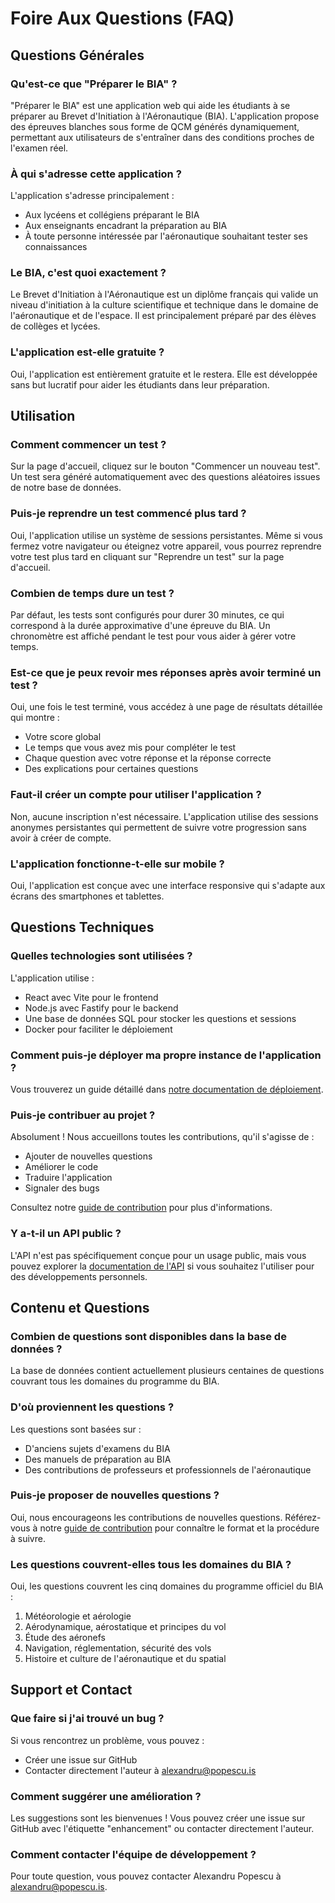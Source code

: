 # Foire Aux Questions (FAQ)

## Questions Générales

### Qu'est-ce que "Préparer le BIA" ?

"Préparer le BIA" est une application web qui aide les étudiants à se préparer au Brevet d'Initiation à l'Aéronautique (BIA). L'application propose des épreuves blanches sous forme de QCM générés dynamiquement, permettant aux utilisateurs de s'entraîner dans des conditions proches de l'examen réel.

### À qui s'adresse cette application ?

L'application s'adresse principalement :
- Aux lycéens et collégiens préparant le BIA
- Aux enseignants encadrant la préparation au BIA
- À toute personne intéressée par l'aéronautique souhaitant tester ses connaissances

### Le BIA, c'est quoi exactement ?

Le Brevet d'Initiation à l'Aéronautique est un diplôme français qui valide un niveau d'initiation à la culture scientifique et technique dans le domaine de l'aéronautique et de l'espace. Il est principalement préparé par des élèves de collèges et lycées.

### L'application est-elle gratuite ?

Oui, l'application est entièrement gratuite et le restera. Elle est développée sans but lucratif pour aider les étudiants dans leur préparation.

## Utilisation

### Comment commencer un test ?

Sur la page d'accueil, cliquez sur le bouton "Commencer un nouveau test". Un test sera généré automatiquement avec des questions aléatoires issues de notre base de données.

### Puis-je reprendre un test commencé plus tard ?

Oui, l'application utilise un système de sessions persistantes. Même si vous fermez votre navigateur ou éteignez votre appareil, vous pourrez reprendre votre test plus tard en cliquant sur "Reprendre un test" sur la page d'accueil.

### Combien de temps dure un test ?

Par défaut, les tests sont configurés pour durer 30 minutes, ce qui correspond à la durée approximative d'une épreuve du BIA. Un chronomètre est affiché pendant le test pour vous aider à gérer votre temps.

### Est-ce que je peux revoir mes réponses après avoir terminé un test ?

Oui, une fois le test terminé, vous accédez à une page de résultats détaillée qui montre :
- Votre score global
- Le temps que vous avez mis pour compléter le test
- Chaque question avec votre réponse et la réponse correcte
- Des explications pour certaines questions

### Faut-il créer un compte pour utiliser l'application ?

Non, aucune inscription n'est nécessaire. L'application utilise des sessions anonymes persistantes qui permettent de suivre votre progression sans avoir à créer de compte.

### L'application fonctionne-t-elle sur mobile ?

Oui, l'application est conçue avec une interface responsive qui s'adapte aux écrans des smartphones et tablettes.

## Questions Techniques

### Quelles technologies sont utilisées ?

L'application utilise :
- React avec Vite pour le frontend
- Node.js avec Fastify pour le backend
- Une base de données SQL pour stocker les questions et sessions
- Docker pour faciliter le déploiement

### Comment puis-je déployer ma propre instance de l'application ?

Vous trouverez un guide détaillé dans [notre documentation de déploiement](./deployment.md).

### Puis-je contribuer au projet ?

Absolument ! Nous accueillons toutes les contributions, qu'il s'agisse de :
- Ajouter de nouvelles questions
- Améliorer le code
- Traduire l'application
- Signaler des bugs

Consultez notre [guide de contribution](./contributing.md) pour plus d'informations.

### Y a-t-il un API public ?

L'API n'est pas spécifiquement conçue pour un usage public, mais vous pouvez explorer la [documentation de l'API](./api-reference.md) si vous souhaitez l'utiliser pour des développements personnels.

## Contenu et Questions

### Combien de questions sont disponibles dans la base de données ?

La base de données contient actuellement plusieurs centaines de questions couvrant tous les domaines du programme du BIA.

### D'où proviennent les questions ?

Les questions sont basées sur :
- D'anciens sujets d'examens du BIA
- Des manuels de préparation au BIA
- Des contributions de professeurs et professionnels de l'aéronautique

### Puis-je proposer de nouvelles questions ?

Oui, nous encourageons les contributions de nouvelles questions. Référez-vous à notre [guide de contribution](./contributing.md) pour connaître le format et la procédure à suivre.

### Les questions couvrent-elles tous les domaines du BIA ?

Oui, les questions couvrent les cinq domaines du programme officiel du BIA :
1. Météorologie et aérologie
2. Aérodynamique, aérostatique et principes du vol
3. Étude des aéronefs
4. Navigation, réglementation, sécurité des vols
5. Histoire et culture de l'aéronautique et du spatial

## Support et Contact

### Que faire si j'ai trouvé un bug ?

Si vous rencontrez un problème, vous pouvez :
- Créer une issue sur GitHub
- Contacter directement l'auteur à alexandru@popescu.is

### Comment suggérer une amélioration ?

Les suggestions sont les bienvenues ! Vous pouvez créer une issue sur GitHub avec l'étiquette "enhancement" ou contacter directement l'auteur.

### Comment contacter l'équipe de développement ?

Pour toute question, vous pouvez contacter Alexandru Popescu à alexandru@popescu.is. 